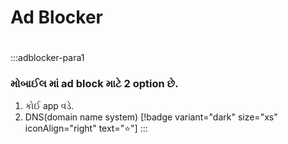 # Ad Blocker
# 
# 
:::adblocker-para1
### મોબાઈલ માં ad block માટે 2 option છે. 
1. કોઈ app વડે.
2. DNS(domain name system) [!badge variant="dark" size="xs" iconAlign="right" text=":star:"]
:::